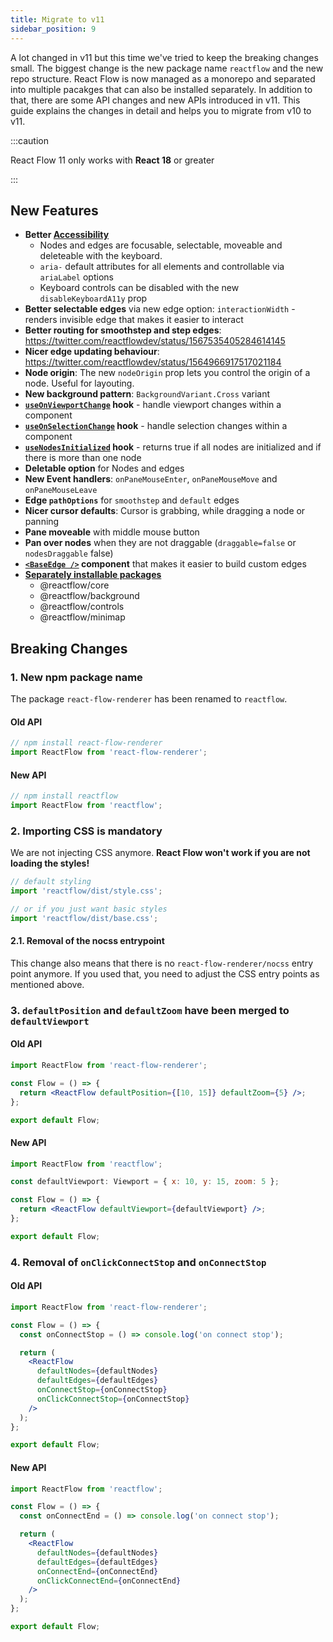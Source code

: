 ```yaml
---
title: Migrate to v11
sidebar_position: 9
---
```


A lot changed in v11 but this time we've tried to keep the breaking changes small. The biggest change is the new package name `reactflow` and the new repo structure. React Flow is now managed as a monorepo and separated into multiple pacakges that can also be installed separately. In addition to that, there are some API changes and new APIs introduced in v11. This guide explains the changes in detail and helps you to migrate from v10 to v11.

:::caution

React Flow 11 only works with **React 18** or greater

:::

## New Features

- **Better [Accessibility](/docs/guides/accessibility)**
  - Nodes and edges are focusable, selectable, moveable and deleteable with the keyboard.
  - `aria-` default attributes for all elements and controllable via `ariaLabel` options
  - Keyboard controls can be disabled with the new `disableKeyboardA11y` prop
- **Better selectable edges** via new edge option: `interactionWidth` - renders invisible edge that makes it easier to interact
- **Better routing for smoothstep and step edges**: https://twitter.com/reactflowdev/status/1567535405284614145
- **Nicer edge updating behaviour**: https://twitter.com/reactflowdev/status/1564966917517021184
- **Node origin**: The new `nodeOrigin` prop lets you control the origin of a node. Useful for layouting.
- **New background pattern**: `BackgroundVariant.Cross` variant
- **[`useOnViewportChange`](/docs/api/hooks/use-on-viewport-change) hook** - handle viewport changes within a component
- **[`useOnSelectionChange`](/docs/api/hooks/use-on-selection-change) hook** - handle selection changes within a component
- **[`useNodesInitialized`](/docs/api/hooks/use-nodes-initialized) hook** - returns true if all nodes are initialized and if there is more than one node
- **Deletable option** for Nodes and edges
- **New Event handlers**: `onPaneMouseEnter`, `onPaneMouseMove` and `onPaneMouseLeave`
- **Edge `pathOptions`** for `smoothstep` and `default` edges
- **Nicer cursor defaults**: Cursor is grabbing, while dragging a node or panning
- **Pane moveable** with middle mouse button
- **Pan over nodes** when they are not draggable (`draggable=false` or `nodesDraggable` false)
- **[`<BaseEdge />`](/docs/api/edges/base-edge) component** that makes it easier to build custom edges
- **[Separately installable packages](/docs/getting-started/installation/#using-packages)**
  - @reactflow/core
  - @reactflow/background
  - @reactflow/controls
  - @reactflow/minimap

## Breaking Changes

### 1. New npm package name

The package `react-flow-renderer` has been renamed to `reactflow`.

#### Old API

```js
// npm install react-flow-renderer
import ReactFlow from 'react-flow-renderer';
```

#### New API

```js
// npm install reactflow
import ReactFlow from 'reactflow';
```

### 2. Importing CSS is mandatory

We are not injecting CSS anymore. **React Flow won't work if you are not loading the styles!**

```js
// default styling
import 'reactflow/dist/style.css';

// or if you just want basic styles
import 'reactflow/dist/base.css';
```

#### 2.1. Removal of the nocss entrypoint

This change also means that there is no `react-flow-renderer/nocss` entry point anymore. If you used that, you need to adjust the CSS entry points as mentioned above.

### 3. `defaultPosition` and `defaultZoom` have been merged to `defaultViewport`

#### Old API

```jsx
import ReactFlow from 'react-flow-renderer';

const Flow = () => {
  return <ReactFlow defaultPosition={[10, 15]} defaultZoom={5} />;
};

export default Flow;
```

#### New API

```jsx
import ReactFlow from 'reactflow';

const defaultViewport: Viewport = { x: 10, y: 15, zoom: 5 };

const Flow = () => {
  return <ReactFlow defaultViewport={defaultViewport} />;
};

export default Flow;
```

### 4. Removal of `onClickConnectStop` and `onConnectStop`

#### Old API

```jsx
import ReactFlow from 'react-flow-renderer';

const Flow = () => {
  const onConnectStop = () => console.log('on connect stop');

  return (
    <ReactFlow
      defaultNodes={defaultNodes}
      defaultEdges={defaultEdges}
      onConnectStop={onConnectStop}
      onClickConnectStop={onConnectStop}
    />
  );
};

export default Flow;
```

#### New API

```jsx
import ReactFlow from 'reactflow';

const Flow = () => {
  const onConnectEnd = () => console.log('on connect stop');

  return (
    <ReactFlow
      defaultNodes={defaultNodes}
      defaultEdges={defaultEdges}
      onConnectEnd={onConnectEnd}
      onClickConnectEnd={onConnectEnd}
    />
  );
};

export default Flow;
```

